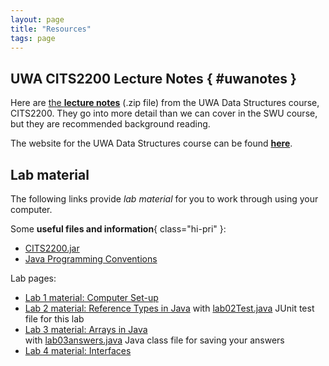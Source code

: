 ```yaml
---
layout: page
title: "Resources"
tags: page
---
```


## UWA CITS2200 Lecture Notes { #uwanotes }

Here are [the **lecture notes**][cits2200-lecture-notes] (.zip file) from the UWA Data
Structures course, CITS2200. They go into more detail than we can cover in the
SWU course, but they are recommended background reading.

The website for the UWA Data Structures course can be found
[**here**](https://teaching.csse.uwa.edu.au/units/CITS2200/).

[cits2200-lecture-notes]: https://teaching.csse.uwa.edu.au/units/DSA-SWU/2020/uwa-lecture-notes/uwa-lecture-notes.zip

## Lab material

The following links provide *lab material* for you to work through
using your computer.

Some **useful files and information**{ class="hi-pri" }:

-  [CITS2200.jar](experiment-classes/CITS2200.jar)
-  [Java Programming Conventions](experiment-classes/Java_Programming_Conventions.html)

Lab pages:

- [Lab 1 material: Computer Set-up](experiment-classes/lab1-intro-SWU.html)
- [Lab 2 material: Reference Types in Java](experiment-classes/lab2-referencetypes-SWU.html) with
  [lab02Test.java](experiment-classes/lab02Test.java) JUnit test file for this
  lab
- [Lab 3 material: Arrays in Java](experiment-classes/lab3-arrays-SWU.html) \
  with
  [lab03answers.java](experiment-classes/lab03answers.java) Java class file for
  saving your answers
- [Lab 4 material: Interfaces](experiment-classes/lab4-interfaces-SWU.html)


<!--
vim: syntax=markdown :
-->
